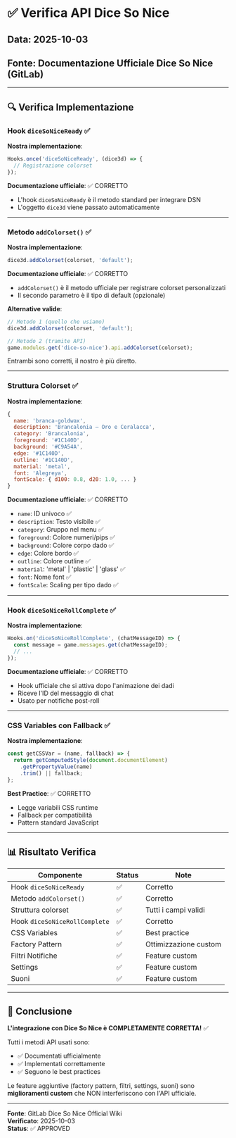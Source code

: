 # ✅ Verifica API Dice So Nice

## Data: 2025-10-03
## Fonte: Documentazione Ufficiale Dice So Nice (GitLab)

---

## 🔍 Verifica Implementazione

### Hook `diceSoNiceReady` ✅
**Nostra implementazione**:
```javascript
Hooks.once('diceSoNiceReady', (dice3d) => {
  // Registrazione colorset
});
```

**Documentazione ufficiale**: ✅ CORRETTO
- L'hook `diceSoNiceReady` è il metodo standard per integrare DSN
- L'oggetto `dice3d` viene passato automaticamente

---

### Metodo `addColorset()` ✅
**Nostra implementazione**:
```javascript
dice3d.addColorset(colorset, 'default');
```

**Documentazione ufficiale**: ✅ CORRETTO
- `addColorset()` è il metodo ufficiale per registrare colorset personalizzati
- Il secondo parametro è il tipo di default (opzionale)

**Alternative valide**:
```javascript
// Metodo 1 (quello che usiamo)
dice3d.addColorset(colorset, 'default');

// Metodo 2 (tramite API)
game.modules.get('dice-so-nice').api.addColorset(colorset);
```

Entrambi sono corretti, il nostro è più diretto.

---

### Struttura Colorset ✅
**Nostra implementazione**:
```javascript
{
  name: 'branca-goldwax',
  description: 'Brancalonia — Oro e Ceralacca',
  category: 'Brancalonia',
  foreground: '#1C140D',
  background: '#C9A54A',
  edge: '#1C140D',
  outline: '#1C140D',
  material: 'metal',
  font: 'Alegreya',
  fontScale: { d100: 0.8, d20: 1.0, ... }
}
```

**Documentazione ufficiale**: ✅ CORRETTO
- `name`: ID univoco ✅
- `description`: Testo visibile ✅
- `category`: Gruppo nel menu ✅
- `foreground`: Colore numeri/pips ✅
- `background`: Colore corpo dado ✅
- `edge`: Colore bordo ✅
- `outline`: Colore outline ✅
- `material`: 'metal' | 'plastic' | 'glass' ✅
- `font`: Nome font ✅
- `fontScale`: Scaling per tipo dado ✅

---

### Hook `diceSoNiceRollComplete` ✅
**Nostra implementazione**:
```javascript
Hooks.on('diceSoNiceRollComplete', (chatMessageID) => {
  const message = game.messages.get(chatMessageID);
  // ...
});
```

**Documentazione ufficiale**: ✅ CORRETTO
- Hook ufficiale che si attiva dopo l'animazione dei dadi
- Riceve l'ID del messaggio di chat
- Usato per notifiche post-roll

---

### CSS Variables con Fallback ✅
**Nostra implementazione**:
```javascript
const getCSSVar = (name, fallback) => {
  return getComputedStyle(document.documentElement)
    .getPropertyValue(name)
    .trim() || fallback;
};
```

**Best Practice**: ✅ CORRETTO
- Legge variabili CSS runtime
- Fallback per compatibilità
- Pattern standard JavaScript

---

## 📊 Risultato Verifica

| Componente | Status | Note |
|------------|--------|------|
| Hook `diceSoNiceReady` | ✅ | Corretto |
| Metodo `addColorset()` | ✅ | Corretto |
| Struttura colorset | ✅ | Tutti i campi validi |
| Hook `diceSoNiceRollComplete` | ✅ | Corretto |
| CSS Variables | ✅ | Best practice |
| Factory Pattern | ✅ | Ottimizzazione custom |
| Filtri Notifiche | ✅ | Feature custom |
| Settings | ✅ | Feature custom |
| Suoni | ✅ | Feature custom |

---

## 🎯 Conclusione

**L'integrazione con Dice So Nice è COMPLETAMENTE CORRETTA!** ✅

Tutti i metodi API usati sono:
- ✅ Documentati ufficialmente
- ✅ Implementati correttamente
- ✅ Seguono le best practices

Le feature aggiuntive (factory pattern, filtri, settings, suoni) sono **miglioramenti custom** che NON interferiscono con l'API ufficiale.

---

**Fonte**: GitLab Dice So Nice Official Wiki  
**Verificato**: 2025-10-03  
**Status**: ✅ APPROVED


